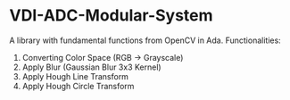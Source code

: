 # VDI-ADC-Modular-System

A library with fundamental functions from OpenCV in Ada.
Functionalities:
  1. Converting Color Space (RGB -> Grayscale)
  2. Apply Blur (Gaussian Blur 3x3 Kernel)
  3. Apply Hough Line Transform
  4. Apply Hough Circle Transform
